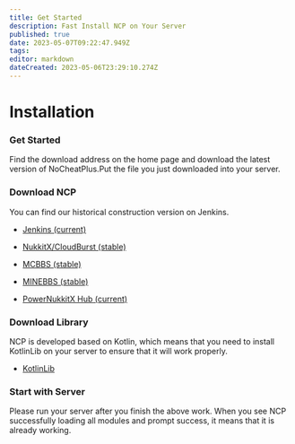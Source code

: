 ```yaml
---
title: Get Started
description: Fast Install NCP on Your Server
published: true
date: 2023-05-07T09:22:47.949Z
tags: 
editor: markdown
dateCreated: 2023-05-06T23:29:10.274Z
---
```


# Installation
### Get Started
Find the download address on the home page and download the latest version of NoCheatPlus.Put the file you just downloaded into your server.

### Download NCP
You can find our historical construction version on Jenkins.
* [Jenkins (current)](https://ci.lanink.cn/job/NoCheatPlus/)

* [NukkitX/CloudBurst (stable)](https://cloudburstmc.org/resources/nocheatplus.820/)

* [MCBBS (stable)](https://www.mcbbs.net/forum.php?mod=viewthread&tid=1430379)

* [MINEBBS (stable)](https://www.minebbs.com/resources/nocheatplus.5551/)

* [PowerNukkitX Hub (current)](https://powernukkitx.com/hub/plugin/detail/Physical-Science-Academy/NoCheatPlus)

### Download Library
NCP is developed based on Kotlin, which means that you need to install KotlinLib on your server to ensure that it will work properly.
- [KotlinLib](https://cloudburstmc.org/resources/kotlinlib.48/)

### Start with Server
Please run your server after you finish the above work. When you see NCP successfully loading all modules and prompt success, it means that it is already working.